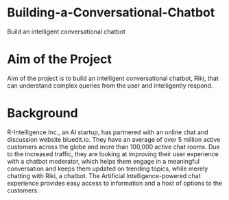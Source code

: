 # Building-a-Conversational-Chatbot
Build an intelligent conversational chatbot
# Aim of the Project
Aim of the project is to build an intelligent conversational chatbot, Riki, that can understand complex queries from the user and intelligently respond.

# Background

R-Intelligence Inc., an AI startup, has partnered with an online chat and discussion website bluedit.io. They have an average of over 5 million active customers across the globe and more than 100,000 active chat rooms. Due to the increased traffic, they are looking at improving their user experience with a chatbot moderator, which helps them engage in a meaningful conversation and keeps them updated on trending topics, while merely chatting with Riki, a chatbot. The Artificial Intelligence-powered chat experience provides easy access to information and a host of options to the customers.
